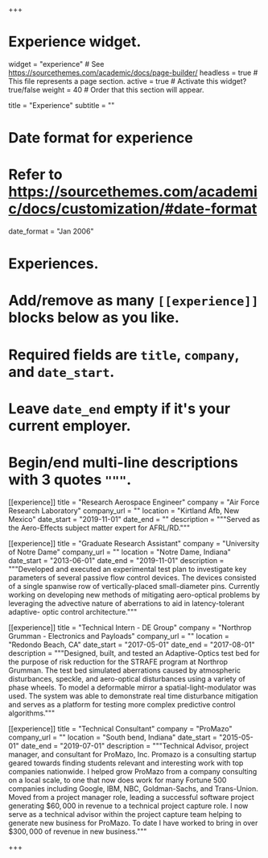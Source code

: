 +++
# Experience widget.
widget = "experience"  # See https://sourcethemes.com/academic/docs/page-builder/
headless = true  # This file represents a page section.
active = true  # Activate this widget? true/false
weight = 40  # Order that this section will appear.

title = "Experience"
subtitle = ""

# Date format for experience
#   Refer to https://sourcethemes.com/academic/docs/customization/#date-format
date_format = "Jan 2006"

# Experiences.
#   Add/remove as many `[[experience]]` blocks below as you like.
#   Required fields are `title`, `company`, and `date_start`.
#   Leave `date_end` empty if it's your current employer.
#   Begin/end multi-line descriptions with 3 quotes `"""`.
[[experience]]
  title = "Research Aerospace Engineer"
  company = "Air Force Research Laboratory"
  company_url = ""
  location = "Kirtland Afb, New Mexico"
  date_start = "2019-11-01"
  date_end = ""
  description = """Served as the Aero-Effects subject matter expert for AFRL/RD."""

[[experience]]
  title = "Graduate Research Assistant"
  company = "University of Notre Dame"
  company_url = ""
  location = "Notre Dame, Indiana"
  date_start = "2013-06-01"
  date_end = "2019-11-01"
  description = """Developed and executed an experimental test plan to investigate key parameters of several
passive flow control devices. The devices consisted of a single spanwise row of vertically-placed small-diameter pins. Currently working on developing new methods of mitigating aero-optical problems by leveraging the advective nature of aberrations to aid in latency-tolerant adaptive- optic control architecture."""

[[experience]]
  title = "Technical Intern - DE Group"
  company = "Northrop Grumman -  Electronics and Payloads"
  company_url = ""
  location = "Redondo Beach, CA"
  date_start = "2017-05-01"
  date_end = "2017-08-01"
  description = """Designed, built, and tested an Adaptive-Optics test bed for the purpose of risk reduction for the STRAFE program at Northrop Grumman.  The test bed simulated aberrations caused by atmospheric disturbances, speckle, and aero-optical disturbances using a variety of phase wheels.  To model a deformable mirror a spatial-light-modulator was used.  The system was able to demonstrate real time disturbance mitigation and serves as a platform for testing more complex predictive control algorithms."""

[[experience]]
  title = "Technical Consultant"
  company = "ProMazo"
  company_url = ""
  location = "South bend, Indiana"
  date_start = "2015-05-01"
  date_end = "2019-07-01"
  description = """Technical Advisor, project manager, and consultant for ProMazo, Inc.  Promazo is a consulting startup geared towards finding students relevant and interesting work with top companies nationwide. I helped grow ProMazo from a company consulting on a local scale, to one that now does work for many Fortune 500 companies including Google, IBM, NBC, Goldman-Sachs, and Trans-Union.  Moved from a project manager role, leading a successful software project generating $\$60,000$ in revenue to a technical project capture role.  I now serve as a technical advisor within the project capture team helping to generate new business for ProMazo.  To date I have worked to bring in over $\$300,000$ of revenue in new business."""

+++
